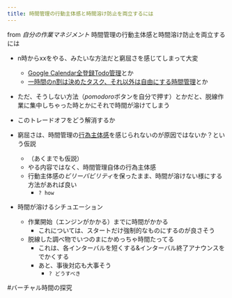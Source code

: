 ```yaml
---
title: 時間管理の行動主体感と時間溶け防止を両立するには
---
```


from *自分の作業マネジメント*
時間管理の行動主体感と時間溶け防止を両立するには

* n時からxxをやる、みたいな方法だと窮屈さを感じてしまって大変
  
  * [Google Calendar全登録Todo管理](Google%20Calendar%E5%85%A8%E7%99%BB%E9%8C%B2Todo%E7%AE%A1%E7%90%86.md)とか
  * [一時間のn割は決めたタスク、それ以外は自由にする時間管理](%E4%B8%80%E6%99%82%E9%96%93%E3%81%AEn%E5%89%B2%E3%81%AF%E6%B1%BA%E3%82%81%E3%81%9F%E3%82%BF%E3%82%B9%E3%82%AF%E3%80%81%E3%81%9D%E3%82%8C%E4%BB%A5%E5%A4%96%E3%81%AF%E8%87%AA%E7%94%B1%E3%81%AB%E3%81%99%E3%82%8B%E6%99%82%E9%96%93%E7%AE%A1%E7%90%86.md)とか
* ただ、そうしない方法（*pomodoro*ボタンを自分で押す）とかだと、脱線作業に集中しちゃった時とかにそれで時間が溶けてしまう

* このトレードオフをどう解消するか

* 窮屈さは、時間管理の[行為主体感](%E8%A1%8C%E7%82%BA%E4%B8%BB%E4%BD%93%E6%84%9F.md)を感じられないのが原因ではないか？という仮説
  
  * （あくまでも仮説）
  * やる内容ではなく、時間管理自体の行為主体感
  * 行動主体感の*ビリーバビリティ*を保ったまま、時間が溶けない様にする方法があれば良い
    * `? how`
* 時間が溶けるシチュエーション
  
  * 作業開始（エンジンがかかる）までに時間がかかる
    * これについては、スタートだけ強制的なものにするのが良さそう
  * 脱線した調べ物でいつのまにかめっちゃ時間たってる
    * これは、各インターバルを短くする&インターバル終了アナウンスをでかくする
    * あと、事後対応も大事そう
      * `? どうすべき`

\#バーチャル時間の探究
